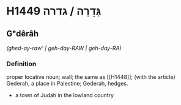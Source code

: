 # H1449 גְּדֵרָה / גדרה

## Gᵉdêrâh

_(ghed-ay-raw' | ɡeh-day-RAW | ɡeh-day-RA)_

### Definition

proper locative noun; wall; the same as [[H1448]]; (with the article) Gederah, a place in Palestine; Gederah, hedges.

- a town of Judah in the lowland country
